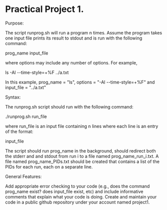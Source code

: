 # Practical Project 1.

Purpose:

The script runprog.sh will run a program n times. Assume the program takes one input file prints its result to stdout and is run with the following command:

prog_name <options> input_file

where options may include any number of options. For example,

ls -Al --time-style=+%F ../a.txt

In this example, prog_name = "ls", options = "-Al --time-style=+%F" and input_file = "../a.txt"

Syntax:

The runprog.sh script should run with the following command:

./runprog.sh run_file

where run_file is an input file containing n lines where each line is an entry of the format:

<options> input_file

The script should run prog_name in the background, should redirect both the stderr and and stdout from run i to a file named prog_name_run_i.txt. A file named prog_name_PIDs.txt should be created that contains a list of the PIDs for each run, each on a separate line.

General Features:

Add appropriate error checking to your code (e.g., does the command prog_name exist? does input_file exist, etc) and include informative comments that explain what your code is doing. Create and maintain your code in a public github repository under your account named project1.
